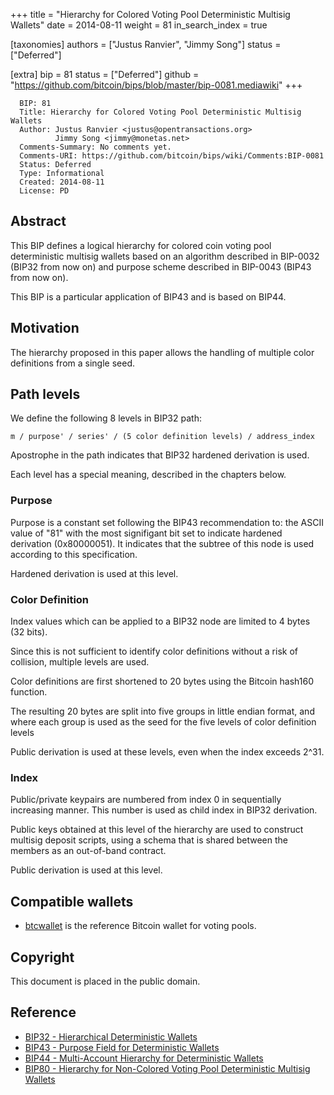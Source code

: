 +++
title = "Hierarchy for Colored Voting Pool Deterministic Multisig Wallets"
date = 2014-08-11
weight = 81
in_search_index = true

[taxonomies]
authors = ["Justus Ranvier", "Jimmy Song"]
status = ["Deferred"]

[extra]
bip = 81
status = ["Deferred"]
github = "https://github.com/bitcoin/bips/blob/master/bip-0081.mediawiki"
+++

      BIP: 81
      Title: Hierarchy for Colored Voting Pool Deterministic Multisig Wallets
      Author: Justus Ranvier <justus@opentransactions.org>
              Jimmy Song <jimmy@monetas.net>
      Comments-Summary: No comments yet.
      Comments-URI: https://github.com/bitcoin/bips/wiki/Comments:BIP-0081
      Status: Deferred
      Type: Informational
      Created: 2014-08-11
      License: PD

## Abstract

This BIP defines a logical hierarchy for colored coin voting pool
deterministic multisig wallets based on an algorithm described in
BIP-0032 (BIP32 from now on) and purpose scheme described in BIP-0043
(BIP43 from now on).

This BIP is a particular application of BIP43 and is based on BIP44.

## Motivation

The hierarchy proposed in this paper allows the handling of multiple
color definitions from a single seed.

## Path levels

We define the following 8 levels in BIP32 path:

    m / purpose' / series' / (5 color definition levels) / address_index

Apostrophe in the path indicates that BIP32 hardened derivation is used.

Each level has a special meaning, described in the chapters below.

### Purpose

Purpose is a constant set following the BIP43 recommendation to: the
ASCII value of "81" with the most signifigant bit set to indicate
hardened derivation (0x80000051). It indicates that the subtree of this
node is used according to this specification.

Hardened derivation is used at this level.

### Color Definition

Index values which can be applied to a BIP32 node are limited to 4 bytes
(32 bits).

Since this is not sufficient to identify color definitions without a
risk of collision, multiple levels are used.

Color definitions are first shortened to 20 bytes using the Bitcoin
hash160 function.

The resulting 20 bytes are split into five groups in little endian
format, and where each group is used as the seed for the five levels of
color definition levels

Public derivation is used at these levels, even when the index exceeds
2^31.

### Index

Public/private keypairs are numbered from index 0 in sequentially
increasing manner. This number is used as child index in BIP32
derivation.

Public keys obtained at this level of the hierarchy are used to
construct multisig deposit scripts, using a schema that is shared
between the members as an out-of-band contract.

Public derivation is used at this level.

## Compatible wallets

-   [btcwallet](https://github.com/btcsuite/btcwallet "wikilink") is the
    reference Bitcoin wallet for voting pools.

## Copyright

This document is placed in the public domain.

## Reference

-   [BIP32 - Hierarchical Deterministic
    Wallets](bip-0032.mediawiki "wikilink")
-   [BIP43 - Purpose Field for Deterministic
    Wallets](bip-0043.mediawiki "wikilink")
-   [BIP44 - Multi-Account Hierarchy for Deterministic
    Wallets](bip-0044.mediawiki "wikilink")
-   [BIP80 - Hierarchy for Non-Colored Voting Pool Deterministic
    Multisig Wallets](bip-0080.mediawiki "wikilink")
